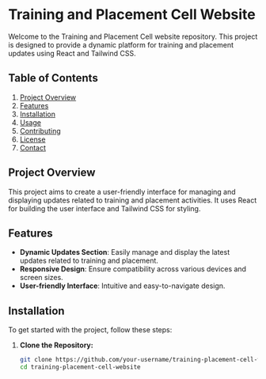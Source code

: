# Training and Placement Cell Website

Welcome to the Training and Placement Cell website repository. This project is designed to provide a dynamic platform for training and placement updates using React and Tailwind CSS.

## Table of Contents

1. [Project Overview](#project-overview)
2. [Features](#features)
3. [Installation](#installation)
4. [Usage](#usage)
5. [Contributing](#contributing)
6. [License](#license)
7. [Contact](#contact)

## Project Overview

This project aims to create a user-friendly interface for managing and displaying updates related to training and placement activities. It uses React for building the user interface and Tailwind CSS for styling.

## Features

- **Dynamic Updates Section**: Easily manage and display the latest updates related to training and placement.
- **Responsive Design**: Ensure compatibility across various devices and screen sizes.
- **User-friendly Interface**: Intuitive and easy-to-navigate design.

## Installation

To get started with the project, follow these steps:

1. **Clone the Repository:**

   ```bash
   git clone https://github.com/your-username/training-placement-cell-website.git
   cd training-placement-cell-website
